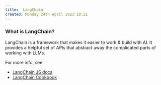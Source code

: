 ```yaml
---
title:  LangChain
created: Monday 24th April 2023 18:11
---
```


### What is LangChain?
LangChain is a framework that makes it easier to work & build with AI. It provides a helpful set of APIs that abstract away the complicated parts of working with LLMs.

For more info, see:
- [LangChain JS docs](https://js.langchain.com/docs/)
- [LangChain Cookbook](https://github.com/gkamradt/langchain-tutorials/blob/main/LangChain%20Cookbook.ipynb)